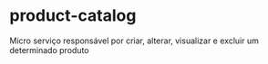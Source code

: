 # product-catalog
Micro serviço responsável por criar, alterar, visualizar e excluir um determinado produto
